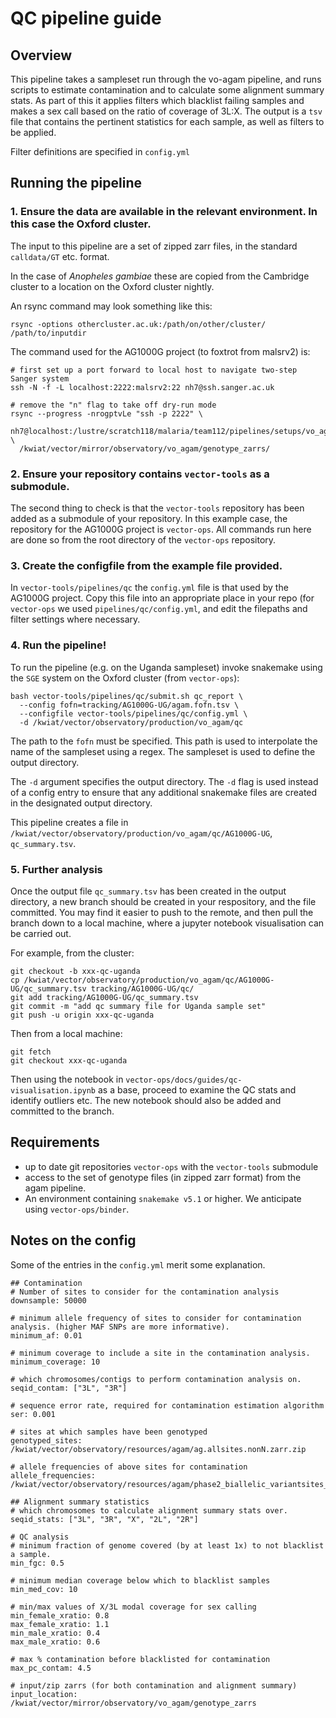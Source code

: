 # QC pipeline guide

## Overview

This pipeline takes a sampleset run through the vo-agam pipeline, and runs scripts to estimate contamination and to calculate some alignment summary stats.
As part of this it applies filters which blacklist failing samples and makes a sex call based on the ratio of coverage of 3L:X.
The output is a `tsv` file that contains the pertinent statistics for each sample, as well as filters to be applied.

Filter definitions are specified in `config.yml`

## Running the pipeline

### 1. Ensure the data are available in the relevant environment. In this case the Oxford cluster.

The input to this pipeline are a set of zipped zarr files, in the standard `calldata/GT` etc. format.

In the case of *Anopheles gambiae* these are copied from the Cambridge cluster to a location on the Oxford cluster nightly. 

An rsync command may look something like this:

`rsync -options othercluster.ac.uk:/path/on/other/cluster/ /path/to/inputdir`

The command used for the AG1000G project (to foxtrot from malsrv2) is:

```
# first set up a port forward to local host to navigate two-step Sanger system
ssh -N -f -L localhost:2222:malsrv2:22 nh7@ssh.sanger.ac.uk

# remove the "n" flag to take off dry-run mode
rsync --progress -nrogptvLe "ssh -p 2222" \
  nh7@localhost:/lustre/scratch118/malaria/team112/pipelines/setups/vo_agam/symlink/vo_agam_vcf2zarr/convert_vcf_to_zarr_serial_contig/ \
  /kwiat/vector/mirror/observatory/vo_agam/genotype_zarrs/
```

### 2. Ensure your repository contains `vector-tools` as a submodule. 

The second thing to check is that the `vector-tools` repository has been added as a submodule of your repository. In this example case, the repository for the AG1000G project is `vector-ops`. All commands run here are done so from the root directory of the `vector-ops` repository.

### 3. Create the configfile from the example file provided.

In `vector-tools/pipelines/qc` the `config.yml` file is that used by the AG1000G project. Copy this file into an appropriate place in your repo (for `vector-ops` we used `pipelines/qc/config.yml`, and edit the filepaths and filter settings where necessary. 

### 4. Run the pipeline!

To run the pipeline (e.g. on the Uganda sampleset) invoke snakemake using the `SGE` system on the Oxford cluster (from `vector-ops`):

```
bash vector-tools/pipelines/qc/submit.sh qc_report \
  --config fofn=tracking/AG1000G-UG/agam.fofn.tsv \
  --configfile vector-tools/pipelines/qc/config.yml \
  -d /kwiat/vector/observatory/production/vo_agam/qc
```

The path to the `fofn` must be specified. This path is used to interpolate the name of the sampleset using a regex. The sampleset is used to define the output directory.

The `-d` argument specifies the output directory. The `-d` flag is used instead of a config entry to ensure that any additional snakemake files are created in the designated output directory.

This pipeline creates a file in `/kwiat/vector/observatory/production/vo_agam/qc/AG1000G-UG`, `qc_summary.tsv`.

### 5. Further analysis

Once the output file `qc_summary.tsv` has been created in the output directory, a new branch should be created in your respository, and the file committed. You may find it easier to push to the remote, and then pull the branch down to a local machine, where a jupyter notebook visualisation can be carried out. 

For example, from the cluster:
```
git checkout -b xxx-qc-uganda
cp /kwiat/vector/observatory/production/vo_agam/qc/AG1000G-UG/qc_summary.tsv tracking/AG1000G-UG/qc/
git add tracking/AG1000G-UG/qc_summary.tsv
git commit -m "add qc summary file for Uganda sample set"
git push -u origin xxx-qc-uganda

```

Then from a local machine:
```
git fetch
git checkout xxx-qc-uganda
```
Then using the notebook in `vector-ops/docs/guides/qc-visualisation.ipynb` as a base, proceed to examine the QC stats and identify outliers etc. The new notebook should also be added and committed to the branch.


## Requirements

- up to date git repositories `vector-ops` with the `vector-tools` submodule
- access to the set of genotype files (in zipped zarr format) from the agam pipeline.
- An environment containing `snakemake v5.1` or higher. We anticipate using `vector-ops/binder`.

## Notes on the config

Some of the entries in the `config.yml` merit some explanation. 

```
## Contamination
# Number of sites to consider for the contamination analysis
downsample: 50000

# minimum allele frequency of sites to consider for contamination analysis. (higher MAF SNPs are more informative).
minimum_af: 0.01

# minimum coverage to include a site in the contamination analysis.
minimum_coverage: 10

# which chromosomes/contigs to perform contamination analysis on.
seqid_contam: ["3L", "3R"]

# sequence error rate, required for contamination estimation algorithm
ser: 0.001

# sites at which samples have been genotyped
genotyped_sites: /kwiat/vector/observatory/resources/agam/ag.allsites.nonN.zarr.zip

# allele frequencies of above sites for contamination
allele_frequencies: /kwiat/vector/observatory/resources/agam/phase2_biallelic_variantsites_af.zarr

## Alignment summary statistics
# which chromosomes to calculate alignment summary stats over.
seqid_stats: ["3L", "3R", "X", "2L", "2R"]

# QC analysis
# minimum fraction of genome covered (by at least 1x) to not blacklist a sample.
min_fgc: 0.5

# minimum median coverage below which to blacklist samples
min_med_cov: 10

# min/max values of X/3L modal coverage for sex calling
min_female_xratio: 0.8
max_female_xratio: 1.1
min_male_xratio: 0.4
max_male_xratio: 0.6

# max % contamination before blacklisted for contamination
max_pc_contam: 4.5

# input/zip zarrs (for both contamination and alignment summary)
input_location: /kwiat/vector/mirror/observatory/vo_agam/genotype_zarrs
```
